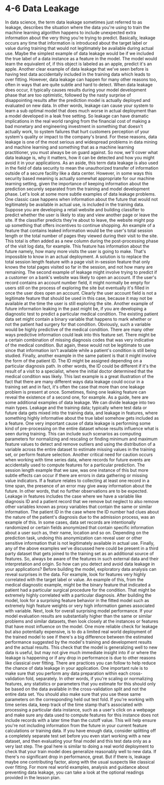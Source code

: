 # 4-6 Data Leakage

In data science, the term data leakage sometimes just referred to as leakage, describes the situation where the data you're using to train the machine learning algorithm happens to include unexpected extra information about the very thing you're trying to predict. Basically, leakage occurs any time that information is introduced about the target label or value during training that would not legitimately be available during actual use. Maybe the simplest example of data leakage would be if we included the true label of a data instance as a feature in the model. The model would learn the equivalent of, if this object is labeled as an apple, predict it's an apple. Another clear example of data leakage that we've seen before is having test data accidentally included in the training data which leads to over fitting. However, data leakage can happen for many other reasons too, often in ways that are quite subtle and hard to detect. When data leakage does occur, it typically causes results during your model development phase that are too optimistic, followed by the nasty surprise of disappointing results after the prediction model is actually deployed and evaluated on new data. In other words, leakage can cause your system to learn a sub optimal model that does much worse in actual deployment than a model developed in a leak free setting. So leakage can have dramatic implications in the real world ranging from the financial cost of making a bad monetary and engineering investment in something that doesn't actually work, to system failures that hurt customers perception of your system's quality or impact to the company's brand. For these reasons, data leakage is one of the most serious and widespread problems in data mining and machine learning and something that as a machine learning practitioner, you must always be on guard against. So now, we'll cover what data leakage is, why it matters, how it can be detected and how you might avoid it in your applications. As an aside, this term data leakage is also used in the field of data security to mean the unauthorized transfer of information outside of a secure facility like a data center. However, in some ways this security based meaning is actually somewhat appropriate for our machine learning setting, given the importance of keeping information about the prediction securely separated from the training and model development phase. Let's look at some more subtle examples of data leakage problems. One classic case happens when information about the future that would not legitimately be available in actual use, is included in the training data. Suppose you are developing a retail website and building classifier to predict whether the user is likely to stay and view another page or leave the site. If the classifier predicts they're about to leave, the website might pop up something that offers incentives to continue shopping. An example of a feature that contains leaked information would be the user's total session length or the total number of pages they viewed during their visit to the site. This total is often added as a new column during the post-processing phase of the visit log data, for example. This feature has information about the future namely, how many more visits the user is going to make. That's impossible to know in an actual deployment. A solution is to replace the total session length feature with a page visit in-session feature that only knows the total pages visited so far in the session, and not how many are remaining. The second example of leakage might involve trying to predict if a customer on a bank's website was likely to open an account. If the user's record contains an account number field, it might normally be empty for users still on the process of exploring the site but eventually it's filled in once the user does open an account. Clearly the user account field is not a legitimate feature that should be used in this case, because it may not be available at the time the user is still exploring the site. Another example of future information leaking in the past might be, if you are developing a diagnostic test to predict a particular medical condition. The existing patient data set might contain a binary variable that happens to mark whether or not the patient had surgery for that condition. Obviously, such a variable would be highly predictive of the medical condition. There are many other ways predictive information could leak into this feature set. There might be a certain combination of missing diagnosis codes that was very indicative of the medical condition. But again, these would not be legitimate to use since that information isn't available while a patient's condition is still being studied. Finally, another example in the same patient is that it might involve the form of the patient ID. The ID might be assigned depending on a particular diagnosis path. In other words, the ID could be different if it's the result of a visit to a specialist, where the initial doctor determined that the medical condition was likely. This last example is a great illustration of the fact that there are many different ways data leakage could occur in a training set and in fact, it's often the case that more than one leakage problem is present at once. Sometimes, fixing one leaking feature can reveal the existence of a second one, for example. As a guide, here are some additional examples of data leakage. We can divide leakage into two main types. Leakage and the training data; typically where test data or future data gets mixed into the training data, and leakage in features, where something highly informative about the true label somehow gets included as a feature. One very important cause of data leakage is performing some kind of pre-processing on the entire dataset whose results influence what is seen during training. This can include such scenarios as computing parameters for normalizing and rescaling or finding minimum and maximum feature values to detect and remove outliers and using the distribution of a variable across the entire dataset to estimate missing values in the training set, or perform feature selection. Another critical need for caution occurs when working with time series data, where records for future events are accidentally used to compute features for a particular prediction. The session length example that we saw, was one instance of this but more subtle effects can occur if there are errors in data gathering or missing value indicators. If a feature relates to collecting at least one record in a time span, the presence of an error may give away information about the future. In other words, that no further observations are to be expected. Leakage in features includes the case where we have a variable like diagnosis ID and a patient record that we remove but neglect to also remove other variables known as proxy variables that contain the same or similar information. The patient ID in the case where the ID number had clues about the nature of the patient's diagnosis due to the admission process, was an example of this. In some cases, data set records are intentionally randomized or certain fields anonymized that contain specific information about a user such as, their name, location and so on. Depending on the prediction task, undoing this anonymization can reveal user or other sensitive information that is not legitimately available in actual use. Finally, any of the above examples we've discussed here could be present in a third party dataset that gets joined to the training set as an additional source of features. So, always be aware of the features in such external data and their interpretation and origin. So how can you detect and avoid data leakage in your applications? Before building the model, exploratory data analysis can reveal surprises in the data. For example, look for features very highly correlated with the target label or value. An example of this, from the medical diagnostic example, might be the binary feature that indicated a patient had a particular surgical procedure for the condition. That might be extremely highly correlated with a particular diagnosis. After building the model, look for a surprising feature behavior in the fitted model such as extremely high feature weights or very high information games associated with variable. Next, look for overall surprising model performance. If your model evaluation results are substantially higher than the same or similar problems and similar datasets, then look closely at the instances or features that have most influence on the model. One more reliable check for leakage but also potentially expensive, is to do a limited real world deployment of the trained model to see if there's a big difference between the estimated performance suggested by the model's training and development results and the actual results. This check that the model is generalizing well to new data is useful, but may not give much immediate insight into if or where the leakage is happening or if any drop in performance is due to other reasons like classical over fitting. There are practices you can follow to help reduce the chance of data leakage in your application. One important rule is to make sure that you perform any data preparation within each cross-validation fold, separately. In other words, if you're scaling or normalizing features, any statistics or parameters that you estimate for this should only be based on the data available in the cross-validation split and not the entire data set. You should also make sure that you use these same parameters on the corresponding held out test fold. If you're working with time series data, keep track of the time stamp that's associated with processing a particular data instance, such as a user's click on a webpage and make sure any data used to compute features for this instance does not include records with a later time than the cutoff value. This will help ensure you're not including information from the future in your current feature calculations or training data. If you have enough data, consider splitting off a completely separate test set before you even start working with a new dataset, and then evaluating your final model and this test data only as a very last step. The goal here is similar to doing a real world deployment to check that your train model does generalize reasonably well to new data. If there's no significant drop in performance, great. But if there is, leakage maybe one contributing factor, along with the usual suspects like classical over fitting. For more real world examples, analysis and guidance about preventing data leakage, you can take a look at the optional readings provided in the lesson plan.